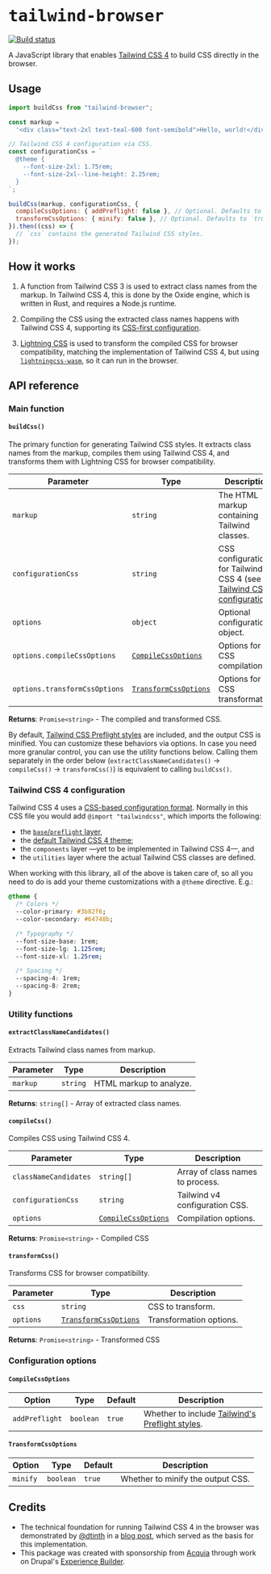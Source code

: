 <h1><code style="font-weight: bold; font-size: 2rem;">tailwind-browser</code></h1>
<p>
  <a href="https://github.com/balintbrews/tailwind-browser/actions">
    <img src="https://github.com/balintbrews/tailwind-browser/actions/workflows/tests.yml/badge.svg" alt="Build status">
  </a>
</p>

A JavaScript library that enables
[Tailwind CSS 4](https://tailwindcss.com/blog/tailwindcss-v4-alpha) to build CSS
directly in the browser.

## Usage

```javascript
import buildCss from "tailwind-browser";

const markup =
  '<div class="text-2xl text-teal-600 font-semibold">Hello, world!</div>';

// Tailwind CSS 4 configuration via CSS.
const configurationCss = `
  @theme {
    --font-size-2xl: 1.75rem;
    --font-size-2xl--line-height: 2.25rem;
  }
`;

buildCss(markup, configurationCss, {
  compileCssOptions: { addPreflight: false }, // Optional. Defaults to `true`.
  transformCssOptions: { minify: false }, // Optional. Defaults to `true`.
}).then((css) => {
  // `css` contains the generated Tailwind CSS styles.
});
```

## How it works

1. A function from Tailwind CSS 3 is used to extract class names from the
   markup. In Tailwind CSS 4, this is done by the Oxide engine, which is written
   in Rust, and requires a Node.js runtime.

2. Compiling the CSS using the extracted class names happens with Tailwind CSS
   4, supporting its
   [CSS-first configuration](https://tailwindcss.com/blog/tailwindcss-v4-alpha#css-first-configuration).

3. [Lightning CSS](https://lightningcss.dev) is used to transform the compiled
   CSS for browser compatibility, matching the implementation of Tailwind CSS 4,
   but using
   [`lightningcss-wasm`](https://www.npmjs.com/package/lightningcss-wasm), so it
   can run in the browser.

## API reference

### Main function

#### `buildCss()`

The primary function for generating Tailwind CSS styles. It extracts class names
from the markup, compiles them using Tailwind CSS 4, and transforms them with
Lightning CSS for browser compatibility.

| Parameter                     | Type                                          | Description                                                                                               |
| ----------------------------- | --------------------------------------------- | --------------------------------------------------------------------------------------------------------- |
| `markup`                      | `string`                                      | The HTML markup containing Tailwind classes.                                                              |
| `configurationCss`            | `string`                                      | CSS configuration for Tailwind CSS 4 (see [Tailwind CSS 4 configuration](#tailwind-css-4-configuration)). |
| `options`                     | `object`                                      | Optional configuration object.                                                                            |
| `options.compileCssOptions`   | [`CompileCssOptions`](#compileCssoptions)     | Options for CSS compilation.                                                                              |
| `options.transformCssOptions` | [`TransformCssOptions`](#transformCssoptions) | Options for CSS transformation.                                                                           |

**Returns**: `Promise<string>` - The compiled and transformed CSS.

By default,
[Tailwind CSS Preflight styles](https://tailwindcss.com/docs/preflight) are
included, and the output CSS is minified. You can customize these behaviors via
options. In case you need more granular control, you can use the utility
functions below. Calling them separately in the order below
(`extractClassNameCandidates()` → `compileCss()` → `transformCss()`) is
equivalent to calling `buildCss()`.

### Tailwind CSS 4 configuration

Tailwind CSS 4 uses a
[CSS-based configuration format](https://tailwindcss.com/blog/tailwindcss-v4-alpha#css-first-configuration).
Normally in this CSS file you would add `@import "tailwindcss"`, which imports
the following:

- the [`base`/`preflight` layer](https://tailwindcss.com/docs/preflight),
- the
  [default Tailwind CSS 4 theme](https://github.com/tailwindlabs/tailwindcss/blob/v4.0.0-alpha.30/packages/tailwindcss/theme.css);
- the `components` layer —yet to be implemented in Tailwind CSS 4—, and
- the `utilities` layer where the actual Tailwind CSS classes are defined.

When working with this library, all of the above is taken care of, so all you
need to do is add your theme customizations with a `@theme` directive. E.g.:

```css
@theme {
  /* Colors */
  --color-primary: #3b82f6;
  --color-secondary: #64748b;

  /* Typography */
  --font-size-base: 1rem;
  --font-size-lg: 1.125rem;
  --font-size-xl: 1.25rem;

  /* Spacing */
  --spacing-4: 1rem;
  --spacing-8: 2rem;
}
```

### Utility functions

#### `extractClassNameCandidates()`

Extracts Tailwind class names from markup.

| Parameter | Type     | Description             |
| --------- | -------- | ----------------------- |
| `markup`  | `string` | HTML markup to analyze. |

**Returns**: `string[]` - Array of extracted class names.

#### `compileCss()`

Compiles CSS using Tailwind CSS 4.

| Parameter             | Type                                      | Description                      |
| --------------------- | ----------------------------------------- | -------------------------------- |
| `classNameCandidates` | `string[]`                                | Array of class names to process. |
| `configurationCss`    | `string`                                  | Tailwind v4 configuration CSS.   |
| `options`             | [`CompileCssOptions`](#compileCssoptions) | Compilation options.             |

**Returns**: `Promise<string>` - Compiled CSS

#### `transformCss()`

Transforms CSS for browser compatibility.

| Parameter | Type                                          | Description             |
| --------- | --------------------------------------------- | ----------------------- |
| `css`     | `string`                                      | CSS to transform.       |
| `options` | [`TransformCssOptions`](#transformCssoptions) | Transformation options. |

**Returns**: `Promise<string>` - Transformed CSS

### Configuration options

#### `CompileCssOptions`

| Option         | Type      | Default | Description                                                                               |
| -------------- | --------- | ------- | ----------------------------------------------------------------------------------------- |
| `addPreflight` | `boolean` | `true`  | Whether to include [Tailwind's Preflight styles](https://tailwindcss.com/docs/preflight). |

#### `TransformCssOptions`

| Option   | Type      | Default | Description                       |
| -------- | --------- | ------- | --------------------------------- |
| `minify` | `boolean` | `true`  | Whether to minify the output CSS. |

## Credits

- The technical foundation for running Tailwind CSS 4 in the browser was
  demonstrated by [@dtinth](https://github.com/dtinth) in a
  [blog post](https://notes.dt.in.th/TailwindCSS4Alpha14Notes), which served as
  the basis for this implementation.
- This package was created with sponsorship from
  [Acquia](https://www.acquia.com/) through work on Drupal's
  [Experience Builder](https://www.drupal.org/project/experience_builder).
